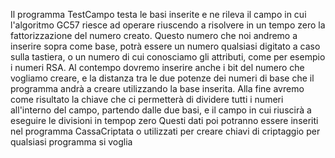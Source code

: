Il programma TestCampo testa le basi inserite e ne rileva il campo in cui l'algoritmo GC57 riesce ad operare riuscendo a risolvere in un tempo zero la fattorizzazione del numero creato.
Questo numero che noi andremo a inserire sopra come base, potrà essere un numero qualsiasi digitato a caso sulla tastiera, o un numero di cui conosciamo gli attributi, come per esempio i numeri RSA.
Al contempo dovremo inserire anche i bit del numero che vogliamo creare, e la distanza tra le due potenze dei numeri di base che il programma andrà a creare utilizzando la base inserita.
Alla fine avremo come risultato la chiave che ci permetterà di dividere tutti i numeri all'interno del campo, partendo dalle due basi, e il campo in cui riuscirà a eseguire le divisioni in tempop zero
Questi dati poi potranno essere inseriti nel programma CassaCriptata o utilizzati per creare chiavi  di criptaggio per qualsiasi programma si voglia
